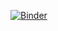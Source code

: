 [![Binder](https://mybinder.org/badge_logo.svg)](https://mybinder.org/v2/gh/iThulin/SSW-FMKB-Sales-Dashboard/HEAD?labpath=Visulaization.ipynb)
